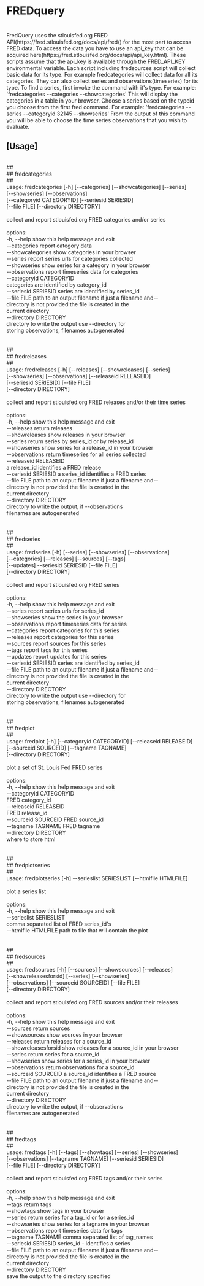 
# FREDquery
#

<p>
FredQuery uses the stlouisfed.org FRED
API(https://fred.stlouisfed.org/docs/api/fred/) for the most part to
access FRED data. To access the data you have to use an api_key that can
be acquired here(https://fred.stlouisfed.org/docs/api/api_key.html).
These scripts assume that the api_key is available through the FRED_API_KEY
environmental variable. Each script including fredsources
script will collect basic data for its type. For example
fredcategories will collect data for all its categories. They can
also collect series and observations(timeseries) for its type.
</p〉
<p>
To find a series, first invoke the command with it's type. For example:
    'fredcategories --categories --showcategories'
This will display the categories in a table in your browser. Choose a
series based on the typeid you choose from the first fred command. For
example:
    'fredcategories --series --categoryid 32145 --showseries'
From the output of this command you will be able to choose the time
series observations that you wish to evaluate.
</p>


## [Usage]

<br/>
##<br/>
## fredcategories<br/>
##<br/>
usage: fredcategories [-h] [--categories] [--showcategories] [--series]<br/>
[--showseries] [--observations]<br/>
[--categoryid CATEGORYID] [--seriesid SERIESID]<br/>
[--file FILE] [--directory DIRECTORY]<br/>
<br/>
collect and report stlouisfed.org FRED categories and/or series<br/>
<br/>
options:<br/>
-h, --help            show this help message and exit<br/>
--categories          report category data<br/>
--showcategories      show categories in your browser<br/>
--series              report series urls for categories collected<br/>
--showseries          show series for a category in your browser<br/>
--observations        report timeseries data for categories<br/>
--categoryid CATEGORYID<br/>
categories are identified by category_id<br/>
--seriesid SERIESID   series are identified by series_id<br/>
--file FILE           path to an output filename if just a filename and--<br/>
directory is not provided the file is created in the<br/>
current directory<br/>
--directory DIRECTORY<br/>
directory to write the output use --directory for<br/>
storing observations, filenames autogenerated<br/>
<br/>
<br/>
##<br/>
## fredreleases<br/>
##<br/>
usage: fredreleases [-h] [--releases] [--showreleases] [--series]<br/>
[--showseries] [--observations] [--releaseid RELEASEID]<br/>
[--seriesid SERIESID] [--file FILE]<br/>
[--directory DIRECTORY]<br/>
<br/>
collect and report stlouisfed.org FRED releases and/or their time series<br/>
<br/>
options:<br/>
-h, --help            show this help message and exit<br/>
--releases            return releases<br/>
--showreleases        show releases in your browser<br/>
--series              return series by series_id or by release_id<br/>
--showseries          show series for a release_id in your browser<br/>
--observations        return timeseries for all series collected<br/>
--releaseid RELEASEID<br/>
a release_id identifies a FRED release<br/>
--seriesid SERIESID   a series_id identifies a FRED series<br/>
--file FILE           path to an output filename if just a filename and--<br/>
directory is not provided the file is created in the<br/>
current directory<br/>
--directory DIRECTORY<br/>
directory to write the output, if --observations<br/>
filenames are autogenerated<br/>
<br/>
<br/>
##<br/>
## fredseries<br/>
##<br/>
usage: fredseries [-h] [--series] [--showseries] [--observations]<br/>
[--categories] [--releases] [--sources] [--tags]<br/>
[--updates] --seriesid SERIESID [--file FILE]<br/>
[--directory DIRECTORY]<br/>
<br/>
collect and report stlouisfed.org FRED series<br/>
<br/>
options:<br/>
-h, --help            show this help message and exit<br/>
--series              report series urls for series_id<br/>
--showseries          show the series in your browser<br/>
--observations        report timeseries data for series<br/>
--categories          report categories for this series<br/>
--releases            report categories for this series<br/>
--sources             report sources for this series<br/>
--tags                report tags for this series<br/>
--updates             report updates for this series<br/>
--seriesid SERIESID   series are identified by series_id<br/>
--file FILE           path to an output filename if just a filename and--<br/>
directory is not provided the file is created in the<br/>
current directory<br/>
--directory DIRECTORY<br/>
directory to write the output use --directory for<br/>
storing observations, filenames autogenerated<br/>
<br/>
<br/>
##<br/>
## fredplot<br/>
##<br/>
usage: fredplot [-h] [--categoryid CATEGORYID] [--releaseid RELEASEID]<br/>
[--sourceid SOURCEID] [--tagname TAGNAME]<br/>
[--directory DIRECTORY]<br/>
<br/>
plot a set of St. Louis Fed FRED series<br/>
<br/>
options:<br/>
-h, --help            show this help message and exit<br/>
--categoryid CATEGORYID<br/>
FRED category_id<br/>
--releaseid RELEASEID<br/>
FRED release_id<br/>
--sourceid SOURCEID   FRED source_id<br/>
--tagname TAGNAME     FRED tagname<br/>
--directory DIRECTORY<br/>
where to store html<br/>
<br/>
<br/>
##<br/>
## fredplotseries<br/>
##<br/>
usage: fredplotseries [-h] --serieslist SERIESLIST [--htmlfile HTMLFILE]<br/>
<br/>
plot a series list<br/>
<br/>
options:<br/>
-h, --help            show this help message and exit<br/>
--serieslist SERIESLIST<br/>
comma separated list of FRED series_id's<br/>
--htmlfile HTMLFILE   path to file that will contain the plot<br/>
<br/>
<br/>
##<br/>
## fredsources<br/>
##<br/>
usage: fredsources [-h] [--sources] [--showsources] [--releases]<br/>
[--showreleasesforsid] [--series] [--showseries]<br/>
[--observations] [--sourceid SOURCEID] [--file FILE]<br/>
[--directory DIRECTORY]<br/>
<br/>
collect and report stlouisfed.org FRED sources and/or their releases<br/>
<br/>
options:<br/>
-h, --help            show this help message and exit<br/>
--sources             return sources<br/>
--showsources         show sources in your browser<br/>
--releases            return releases for a source_id<br/>
--showreleasesforsid  show releases for a source_id in your browser<br/>
--series              return series for a source_id<br/>
--showseries          show series for a series_id in your browser<br/>
--observations        return observations for a source_id<br/>
--sourceid SOURCEID   a source_id identifies a FRED source<br/>
--file FILE           path to an output filename if just a filename and--<br/>
directory is not provided the file is created in the<br/>
current directory<br/>
--directory DIRECTORY<br/>
directory to write the output, if --observations<br/>
filenames are autogenerated<br/>
<br/>
<br/>
##<br/>
## fredtags<br/>
##<br/>
usage: fredtags [-h] [--tags] [--showtags] [--series] [--showseries]<br/>
[--observations] [--tagname TAGNAME] [--seriesid SERIESID]<br/>
[--file FILE] [--directory DIRECTORY]<br/>
<br/>
collect and report stlouisfed.org FRED tags and/or their series<br/>
<br/>
options:<br/>
-h, --help            show this help message and exit<br/>
--tags                return tags<br/>
--showtags            show tags in your browser<br/>
--series              return series for a tag_id or for a series_id<br/>
--showseries          show series for a tagname in your browser<br/>
--observations        report timeseries data for tags<br/>
--tagname TAGNAME     comma separated list of tag_names<br/>
--seriesid SERIESID   series_id - identifies a series<br/>
--file FILE           path to an output filename if just a filename and--<br/>
directory is not provided the file is created in the<br/>
current directory<br/>
--directory DIRECTORY<br/>
save the output to the directory specified<br/>
<br/>
